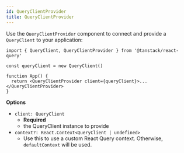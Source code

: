```yaml
---
id: QueryClientProvider
title: QueryClientProvider
---
```


Use the `QueryClientProvider` component to connect and provide a `QueryClient` to your application:

```tsx
import { QueryClient, QueryClientProvider } from '@tanstack/react-query'

const queryClient = new QueryClient()

function App() {
  return <QueryClientProvider client={queryClient}>...</QueryClientProvider>
}
```

**Options**

- `client: QueryClient`
  - **Required**
  - the QueryClient instance to provide
- `context?: React.Context<QueryClient | undefined>`
  - Use this to use a custom React Query context. Otherwise, `defaultContext` will be used.
